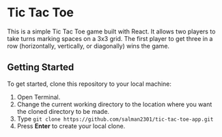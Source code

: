 # Tic Tac Toe

This is a simple Tic Tac Toe game built with React. It allows two players to take turns marking spaces on a 3x3 grid. The first player to get three in a row (horizontally, vertically, or diagonally) wins the game.

## Getting Started

To get started, clone this repository to your local machine:
1. Open Terminal.
2. Change the current working directory to the location where you want the cloned directory to be made.
3. Type `git clone https://github.com/salman2301/tic-tac-toe-app.git`
4. Press **Enter** to create your local clone.
